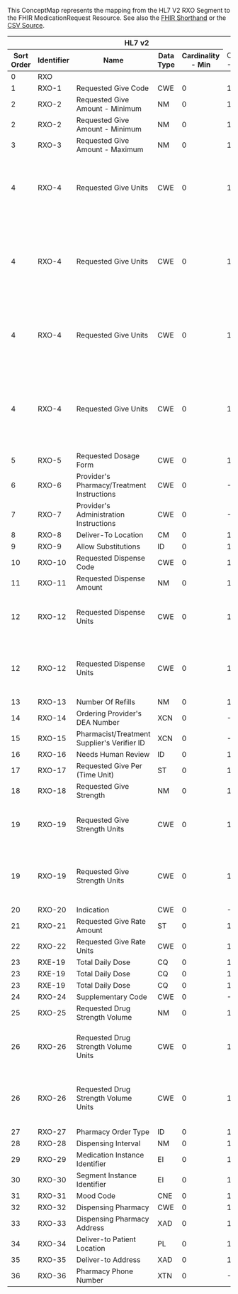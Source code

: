 
This ConceptMap represents the mapping from the HL7 V2 RXO Segment to the FHIR MedicationRequest Resource. See also the <a href='https://github.com/HL7/v2-to-fhir/blob/master/tank/Segment RXO to MedicationRequest.fsh'>FHIR Shorthand</a> or the <a href='https://github.com/HL7/v2-to-fhir/blob/master/mappings/segments/HL7 Segment - FHIR R4_ RXO[MedicationRequest] - Sheet1.csv'>CSV Source</a>.
<table class='grid'><thead>
<tr><th colspan='6'>HL7 v2</th><th colspan='3'>Condition (IF True, args)</th><th colspan='8'>HL7 FHIR</th><th rowspan='2'>Comments</th></tr>
<tr><th title='Rows are listed in sequence of how they appear in the v2 standard. The first column, Sort Order, provides a sort order that can re-create the original v2 standard sequence in case one opts to re-sort/filter the rows.'>Sort Order</th><th title='Contains the formal Segment Name and Field Sequence according to the base standard using &quot;-&quot; as the delimiter.'>Identifier</th><th title='The formal name of the field in the most current published version.'>Name</th><th title='The data type of the field in the most current published version if not deprecated, otherwise the data type at the time it was deprecated and removed.'>Data Type</th><th title='The V2 min cardinality expressed numerically.'>Cardinality - Min</th><td style='border-right: 2px' title='The V2 max cardinality expressed numerically.'>Cardinality - Max</td><th title='Condition in an easy to read syntax (Computable ANTLR)'>Computable ANTLR</th><th title='Condition in FHIRPath Notation'>Computable FHIRPath</th><td style='border-right: 2px' title='Condition expressed in narrative form'>Narrative</td><th title='An existing FHIR attribute in the target FHIR version.'>FHIR Attribute</th><th title='A proposed extension. It will be expressed with #ext-...# around the proposed name. '>Extension</th><th title='The FHIR attribute&apos;s data type in the target FHIR version.'>Data Type</th><th title='The FHIR min cardinality expressed numerically.'>Cardinality - Min</th><td style='border-right: 2px' title='The FHIR max cardinality expressed numerically.'>Cardinality - Max</td><th title='The URL to the Data Type Map that is to be used for the attribute in this segment.'>Data Type Mapping</th><th title='The fixed or computed value to assign'>Vocabulary Mapping<br/>(IS, ID, CE, CEN, CWE)</th><th title='The URL to the Vocabulary Map that is to be used for the coded element for this attribute.'>Assignment</th></tr></thead>
<tbody>
<tr><td>0</td><td>RXO</td><td></td><td></td><td></td><td style='border-right: 2px'></td><td></td><td></td><td style='border-right: 2px'></td><td><a href='https://hl7.org/fhir/R4/MedicationRequest.MedicationRequest-definitions.html#MedicationRequest.intent'>MedicationRequest.intent</a></td><td></td><td><a href='https://hl7.org/fhir/R4/MedicationRequest.MedicationRequest-definitions.html#MedicationRequest.code'>MedicationRequest.code</a></td><td></td><td></td><td></td><td></td><td></td><td></td></tr>
<tr><td>1</td><td>RXO-1</td><td>Requested Give Code</td><td>CWE</td><td>0</td><td style='border-right: 2px'>1</td><td></td><td></td><td style='border-right: 2px'></td><td><a href='https://hl7.org/fhir/R4/MedicationRequest.MedicationRequest-definitions.html#MedicationRequest.medication'>MedicationRequest.medication</a>(<a href='https://hl7.org/fhir/R4/MedicationRequest.MedicationRequest-definitions.html#MedicationRequest.Medication.code'>MedicationRequest.Medication.code</a>)</td><td></td><td><a href='https://hl7.org/fhir/R4/MedicationRequest.MedicationRequest-definitions.html#MedicationRequest.CodeableConcept'>MedicationRequest.CodeableConcept</a></td><td>1</td><td></td><td><a href='ConceptMap-datatype-cwe-to-codeableconcept.html'>CWE[CodeableConcept]</a></td><td></td><td></td><td></td></tr>
<tr><td>2</td><td>RXO-2</td><td>Requested Give Amount - Minimum</td><td>NM</td><td>0</td><td style='border-right: 2px'>1</td><td></td><td></td><td style='border-right: 2px'></td><td><a href='https://hl7.org/fhir/R4/MedicationRequest.MedicationRequest-definitions.html#MedicationRequest.dosageInstruction.doseAndRate.doseRange.low.value'>MedicationRequest.dosageInstruction.doseAndRate.doseRange.low.value</a></td><td></td><td><a href='https://hl7.org/fhir/R4/MedicationRequest.MedicationRequest-definitions.html#MedicationRequest.decimal'>MedicationRequest.decimal</a></td><td></td><td></td><td></td><td></td><td></td><td></td></tr>
<tr><td>2</td><td>RXO-2</td><td>Requested Give Amount - Minimum</td><td>NM</td><td>0</td><td style='border-right: 2px'>1</td><td></td><td></td><td style='border-right: 2px'></td><td><a href='https://hl7.org/fhir/R4/MedicationRequest.MedicationRequest-definitions.html#MedicationRequest.dosageInstruction.doseAndRate.type'>MedicationRequest.dosageInstruction.doseAndRate.type</a></td><td></td><td></td><td></td><td></td><td></td><td></td><td>"ordered"</td><td></td></tr>
<tr><td>3</td><td>RXO-3</td><td>Requested Give Amount - Maximum</td><td>NM</td><td>0</td><td style='border-right: 2px'>1</td><td></td><td></td><td style='border-right: 2px'></td><td><a href='https://hl7.org/fhir/R4/MedicationRequest.MedicationRequest-definitions.html#MedicationRequest.dosageInstruction.doseAndRate.doseRange.high.value'>MedicationRequest.dosageInstruction.doseAndRate.doseRange.high.value</a></td><td></td><td><a href='https://hl7.org/fhir/R4/MedicationRequest.MedicationRequest-definitions.html#MedicationRequest.decimal'>MedicationRequest.decimal</a></td><td></td><td></td><td></td><td></td><td></td><td></td></tr>
<tr><td>4</td><td>RXO-4</td><td>Requested Give Units</td><td>CWE</td><td>0</td><td style='border-right: 2px'>1</td><td>IF RXO-2 IS VALUED AND (IF RXO-4.1 IS VALUED OR RXO-4.3 IS VALUED)</td><td></td><td style='border-right: 2px'></td><td><a href='https://hl7.org/fhir/R4/MedicationRequest.MedicationRequest-definitions.html#MedicationRequest.dosageInstruction.doseAndRate.doseRange.low.code'>MedicationRequest.dosageInstruction.doseAndRate.doseRange.low.code</a></td><td></td><td><a href='https://hl7.org/fhir/R4/MedicationRequest.MedicationRequest-definitions.html#MedicationRequest.code'>MedicationRequest.code</a></td><td></td><td></td><td><a href='ConceptMap-datatype-cwe-to-code.html'>CWE[Code]</a></td><td>RequestedGiveUnits</td><td></td><td></td></tr>
<tr><td>4</td><td>RXO-4</td><td>Requested Give Units</td><td>CWE</td><td>0</td><td style='border-right: 2px'>1</td><td>IF RXO-2 IS VALUED AND (IF RXO-4.1 IS NOT VALUED AND RXO-4.3 IS NOT VALUED)</td><td></td><td style='border-right: 2px'></td><td><a href='https://hl7.org/fhir/R4/MedicationRequest.MedicationRequest-definitions.html#MedicationRequest.dosageInstruction.doseAndRate.doseRange.low.unit'>MedicationRequest.dosageInstruction.doseAndRate.doseRange.low.unit</a></td><td></td><td><a href='https://hl7.org/fhir/R4/MedicationRequest.MedicationRequest-definitions.html#MedicationRequest.string'>MedicationRequest.string</a></td><td></td><td></td><td><a href='ConceptMap-datatype-cwe-to-string.html'>CWE[String]</a></td><td></td><td></td><td></td></tr>
<tr><td>4</td><td>RXO-4</td><td>Requested Give Units</td><td>CWE</td><td>0</td><td style='border-right: 2px'>1</td><td>IF RXO-2 IS VALUED AND (IF RXO-4.1 IS VALUED OR RXO-4.3 IS VALUED)</td><td></td><td style='border-right: 2px'></td><td><a href='https://hl7.org/fhir/R4/MedicationRequest.MedicationRequest-definitions.html#MedicationRequest.dosageInstruction.doseAndRate.doseRange.high.code'>MedicationRequest.dosageInstruction.doseAndRate.doseRange.high.code</a></td><td></td><td><a href='https://hl7.org/fhir/R4/MedicationRequest.MedicationRequest-definitions.html#MedicationRequest.code'>MedicationRequest.code</a></td><td></td><td></td><td><a href='ConceptMap-datatype-cwe-to-code.html'>CWE[Code]</a></td><td></td><td></td><td></td></tr>
<tr><td>4</td><td>RXO-4</td><td>Requested Give Units</td><td>CWE</td><td>0</td><td style='border-right: 2px'>1</td><td>IF RXO-2 IS VALUED AND (IF RXO-4.1 IS NOT VALUED AND RXO-4.3 IS NOT VALUED)</td><td></td><td style='border-right: 2px'></td><td><a href='https://hl7.org/fhir/R4/MedicationRequest.MedicationRequest-definitions.html#MedicationRequest.dosageInstruction.doseAndRate.doseRange.high.unit'>MedicationRequest.dosageInstruction.doseAndRate.doseRange.high.unit</a></td><td></td><td><a href='https://hl7.org/fhir/R4/MedicationRequest.MedicationRequest-definitions.html#MedicationRequest.string'>MedicationRequest.string</a></td><td></td><td></td><td><a href='ConceptMap-datatype-cwe-to-string.html'>CWE[String]</a></td><td></td><td></td><td></td></tr>
<tr><td>5</td><td>RXO-5</td><td>Requested Dosage Form</td><td>CWE</td><td>0</td><td style='border-right: 2px'>1</td><td></td><td></td><td style='border-right: 2px'></td><td><a href='https://hl7.org/fhir/R4/MedicationRequest.MedicationRequest-definitions.html#MedicationRequest.medication'>MedicationRequest.medication</a>(<a href='https://hl7.org/fhir/R4/MedicationRequest.MedicationRequest-definitions.html#MedicationRequest.Medication.doseForm'>MedicationRequest.Medication.doseForm</a>)</td><td></td><td><a href='https://hl7.org/fhir/R4/MedicationRequest.MedicationRequest-definitions.html#MedicationRequest.CodeableConcept'>MedicationRequest.CodeableConcept</a></td><td></td><td></td><td><a href='ConceptMap-datatype-cwe-to-codeableconcept.html'>CWE[CodeableConcept]</a></td><td>RequestedDosageForm</td><td></td><td></td></tr>
<tr><td>6</td><td>RXO-6</td><td>Provider's Pharmacy/Treatment Instructions</td><td>CWE</td><td>0</td><td style='border-right: 2px'>-1</td><td></td><td></td><td style='border-right: 2px'></td><td></td><td></td><td></td><td></td><td></td><td></td><td></td><td></td><td></td></tr>
<tr><td>7</td><td>RXO-7</td><td>Provider's Administration Instructions</td><td>CWE</td><td>0</td><td style='border-right: 2px'>-1</td><td></td><td></td><td style='border-right: 2px'></td><td></td><td></td><td></td><td></td><td></td><td></td><td></td><td></td><td></td></tr>
<tr><td>8</td><td>RXO-8</td><td>Deliver-To Location</td><td>CM</td><td>0</td><td style='border-right: 2px'>1</td><td></td><td></td><td style='border-right: 2px'></td><td></td><td></td><td></td><td></td><td></td><td></td><td></td><td></td><td></td></tr>
<tr><td>9</td><td>RXO-9</td><td>Allow Substitutions</td><td>ID</td><td>0</td><td style='border-right: 2px'>1</td><td></td><td></td><td style='border-right: 2px'></td><td><a href='https://hl7.org/fhir/R4/MedicationRequest.MedicationRequest-definitions.html#MedicationRequest.substitution.allowedCodeableConcept'>MedicationRequest.substitution.allowedCodeableConcept</a></td><td></td><td><a href='https://hl7.org/fhir/R4/MedicationRequest.MedicationRequest-definitions.html#MedicationRequest.CodeableConcept'>MedicationRequest.CodeableConcept</a></td><td></td><td></td><td><a href='ConceptMap-datatype-id-to-codeableconcept.html'>ID[CodeableConcept]</a></td><td>AllowSubstition</td><td></td><td></td></tr>
<tr><td>10</td><td>RXO-10</td><td>Requested Dispense Code</td><td>CWE</td><td>0</td><td style='border-right: 2px'>1</td><td></td><td></td><td style='border-right: 2px'></td><td></td><td></td><td></td><td></td><td></td><td></td><td></td><td></td><td></td></tr>
<tr><td>11</td><td>RXO-11</td><td>Requested Dispense Amount</td><td>NM</td><td>0</td><td style='border-right: 2px'>1</td><td></td><td></td><td style='border-right: 2px'></td><td><a href='https://hl7.org/fhir/R4/MedicationRequest.MedicationRequest-definitions.html#MedicationRequest.dispenseRequest.quantity.value'>MedicationRequest.dispenseRequest.quantity.value</a></td><td></td><td><a href='https://hl7.org/fhir/R4/MedicationRequest.MedicationRequest-definitions.html#MedicationRequest.decimal'>MedicationRequest.decimal</a></td><td></td><td></td><td></td><td></td><td></td><td></td></tr>
<tr><td>12</td><td>RXO-12</td><td>Requested Dispense Units</td><td>CWE</td><td>0</td><td style='border-right: 2px'>1</td><td>IF RXO-12.1 IS VALUED OR RXO-12.3 IS VALUED</td><td></td><td style='border-right: 2px'></td><td><a href='https://hl7.org/fhir/R4/MedicationRequest.MedicationRequest-definitions.html#MedicationRequest.dispenseRequest.quantity.code'>MedicationRequest.dispenseRequest.quantity.code</a></td><td></td><td><a href='https://hl7.org/fhir/R4/MedicationRequest.MedicationRequest-definitions.html#MedicationRequest.code'>MedicationRequest.code</a></td><td></td><td></td><td><a href='ConceptMap-datatype-cwe-to-code.html'>CWE[Code]</a></td><td>RequestedDispenseUnits</td><td></td><td></td></tr>
<tr><td>12</td><td>RXO-12</td><td>Requested Dispense Units</td><td>CWE</td><td>0</td><td style='border-right: 2px'>1</td><td>IF RXO-12.1 IS NOT VALUED AND RXO-12.3 IS NOT VALUED</td><td></td><td style='border-right: 2px'></td><td><a href='https://hl7.org/fhir/R4/MedicationRequest.MedicationRequest-definitions.html#MedicationRequest.dispenseRequest.quantity.unit'>MedicationRequest.dispenseRequest.quantity.unit</a></td><td></td><td><a href='https://hl7.org/fhir/R4/MedicationRequest.MedicationRequest-definitions.html#MedicationRequest.string'>MedicationRequest.string</a></td><td></td><td></td><td><a href='ConceptMap-datatype-cwe-to-string.html'>CWE[String]</a></td><td></td><td></td><td></td></tr>
<tr><td>13</td><td>RXO-13</td><td>Number Of Refills</td><td>NM</td><td>0</td><td style='border-right: 2px'>1</td><td></td><td></td><td style='border-right: 2px'></td><td><a href='https://hl7.org/fhir/R4/MedicationRequest.MedicationRequest-definitions.html#MedicationRequest.dispenseRequest.numberOfRepeatsAllowed'>MedicationRequest.dispenseRequest.numberOfRepeatsAllowed</a></td><td></td><td><a href='https://hl7.org/fhir/R4/MedicationRequest.MedicationRequest-definitions.html#MedicationRequest.unsignedInt'>MedicationRequest.unsignedInt</a></td><td></td><td></td><td></td><td></td><td></td><td></td></tr>
<tr><td>14</td><td>RXO-14</td><td>Ordering Provider's DEA Number</td><td>XCN</td><td>0</td><td style='border-right: 2px'>-1</td><td></td><td></td><td style='border-right: 2px'></td><td><a href='https://hl7.org/fhir/R4/MedicationRequest.MedicationRequest-definitions.html#MedicationRequest.requester'>MedicationRequest.requester</a>(<a href='https://hl7.org/fhir/R4/MedicationRequest.MedicationRequest-definitions.html#MedicationRequest.Practitioner'>MedicationRequest.Practitioner</a>)</td><td></td><td><a href='https://hl7.org/fhir/R4/references.html'>Reference</a></td><td></td><td></td><td><a href='ConceptMap-datatype-xcn-to-practitioner.html'>XCN[Practitioner]</a></td><td></td><td></td><td></td></tr>
<tr><td>15</td><td>RXO-15</td><td>Pharmacist/Treatment Supplier's Verifier ID</td><td>XCN</td><td>0</td><td style='border-right: 2px'>-1</td><td></td><td></td><td style='border-right: 2px'></td><td></td><td></td><td></td><td></td><td></td><td></td><td></td><td></td><td></td></tr>
<tr><td>16</td><td>RXO-16</td><td>Needs Human Review</td><td>ID</td><td>0</td><td style='border-right: 2px'>1</td><td></td><td></td><td style='border-right: 2px'></td><td></td><td></td><td></td><td></td><td></td><td></td><td></td><td></td><td></td></tr>
<tr><td>17</td><td>RXO-17</td><td>Requested Give Per (Time Unit)</td><td>ST</td><td>0</td><td style='border-right: 2px'>1</td><td></td><td></td><td style='border-right: 2px'></td><td></td><td></td><td></td><td></td><td></td><td></td><td></td><td></td><td></td></tr>
<tr><td>18</td><td>RXO-18</td><td>Requested Give Strength</td><td>NM</td><td>0</td><td style='border-right: 2px'>1</td><td></td><td></td><td style='border-right: 2px'></td><td><a href='https://hl7.org/fhir/R4/MedicationRequest.MedicationRequest-definitions.html#MedicationRequest.medicationReference'>MedicationRequest.medicationReference</a>(<a href='https://hl7.org/fhir/R4/MedicationRequest.MedicationRequest-definitions.html#MedicationRequest.Medication.ingredient.strength.numerator.value'>MedicationRequest.Medication.ingredient.strength.numerator.value</a></td><td></td><td></td><td></td><td></td><td></td><td></td><td></td><td></td></tr>
<tr><td>19</td><td>RXO-19</td><td>Requested Give Strength Units</td><td>CWE</td><td>0</td><td style='border-right: 2px'>1</td><td>IF RXO-19.1 IS VALUED OR RXO-19.3 IS VALUED</td><td></td><td style='border-right: 2px'></td><td><a href='https://hl7.org/fhir/R4/MedicationRequest.MedicationRequest-definitions.html#MedicationRequest.medicationReference'>MedicationRequest.medicationReference</a>(<a href='https://hl7.org/fhir/R4/MedicationRequest.MedicationRequest-definitions.html#MedicationRequest.Medication.ingredient.strength.numerator.code'>MedicationRequest.Medication.ingredient.strength.numerator.code</a></td><td></td><td><a href='https://hl7.org/fhir/R4/MedicationRequest.MedicationRequest-definitions.html#MedicationRequest.code'>MedicationRequest.code</a></td><td></td><td></td><td><a href='ConceptMap-datatype-cwe-to-code.html'>CWE[Code]</a></td><td>RequestedGiveStrengthUnits</td><td></td><td></td></tr>
<tr><td>19</td><td>RXO-19</td><td>Requested Give Strength Units</td><td>CWE</td><td>0</td><td style='border-right: 2px'>1</td><td>IF RXO-19.1 IS NOT VALUED AND RXO-19.3 IS NOT VALUED</td><td></td><td style='border-right: 2px'></td><td><a href='https://hl7.org/fhir/R4/MedicationRequest.MedicationRequest-definitions.html#MedicationRequest.medicationReference'>MedicationRequest.medicationReference</a>(<a href='https://hl7.org/fhir/R4/MedicationRequest.MedicationRequest-definitions.html#MedicationRequest.Medication.ingredient.strength.numerator.unit'>MedicationRequest.Medication.ingredient.strength.numerator.unit</a></td><td></td><td><a href='https://hl7.org/fhir/R4/MedicationRequest.MedicationRequest-definitions.html#MedicationRequest.string'>MedicationRequest.string</a></td><td></td><td></td><td><a href='ConceptMap-datatype-cwe-to-string.html'>CWE[String]</a></td><td></td><td></td><td></td></tr>
<tr><td>20</td><td>RXO-20</td><td>Indication</td><td>CWE</td><td>0</td><td style='border-right: 2px'>-1</td><td></td><td></td><td style='border-right: 2px'></td><td></td><td></td><td></td><td></td><td></td><td></td><td></td><td></td><td></td></tr>
<tr><td>21</td><td>RXO-21</td><td>Requested Give Rate Amount</td><td>ST</td><td>0</td><td style='border-right: 2px'>1</td><td></td><td></td><td style='border-right: 2px'></td><td></td><td></td><td></td><td></td><td></td><td></td><td></td><td></td><td></td></tr>
<tr><td>22</td><td>RXO-22</td><td>Requested Give Rate Units</td><td>CWE</td><td>0</td><td style='border-right: 2px'>1</td><td></td><td></td><td style='border-right: 2px'></td><td></td><td></td><td></td><td></td><td></td><td></td><td></td><td></td><td></td></tr>
<tr><td>23</td><td>RXE-19</td><td>Total Daily Dose</td><td>CQ</td><td>0</td><td style='border-right: 2px'>1</td><td></td><td></td><td style='border-right: 2px'></td><td><a href='https://hl7.org/fhir/R4/MedicationRequest.MedicationRequest-definitions.html#MedicationRequest.dosageInstruction.maxDosePerPeriod.numerator'>MedicationRequest.dosageInstruction.maxDosePerPeriod.numerator</a></td><td></td><td><a href='https://hl7.org/fhir/R4/MedicationRequest.MedicationRequest-definitions.html#MedicationRequest.Quantity'>MedicationRequest.Quantity</a></td><td>0</td><td>1</td><td><a href='ConceptMap-datatype-cq-to-quantity.html'>CQ[Quantity]</a></td><td></td><td></td><td></td></tr>
<tr><td>23</td><td>RXE-19</td><td>Total Daily Dose</td><td>CQ</td><td>0</td><td style='border-right: 2px'>1</td><td></td><td></td><td style='border-right: 2px'></td><td><a href='https://hl7.org/fhir/R4/MedicationRequest.MedicationRequest-definitions.html#MedicationRequest.dosageInstruction.maxDosePerPeriod.denominator.value'>MedicationRequest.dosageInstruction.maxDosePerPeriod.denominator.value</a></td><td></td><td><a href='https://hl7.org/fhir/R4/MedicationRequest.MedicationRequest-definitions.html#MedicationRequest.Quantity'>MedicationRequest.Quantity</a></td><td>0</td><td>1</td><td></td><td></td><td>"1"</td><td></td></tr>
<tr><td>23</td><td>RXE-19</td><td>Total Daily Dose</td><td>CQ</td><td>0</td><td style='border-right: 2px'>1</td><td></td><td></td><td style='border-right: 2px'></td><td><a href='https://hl7.org/fhir/R4/MedicationRequest.MedicationRequest-definitions.html#MedicationRequest.dosageInstruction.maxDosePerPeriod.denominator.code'>MedicationRequest.dosageInstruction.maxDosePerPeriod.denominator.code</a></td><td></td><td></td><td></td><td></td><td></td><td></td><td>"d"</td><td></td></tr>
<tr><td>24</td><td>RXO-24</td><td>Supplementary Code</td><td>CWE</td><td>0</td><td style='border-right: 2px'>-1</td><td></td><td></td><td style='border-right: 2px'></td><td></td><td></td><td></td><td></td><td></td><td></td><td></td><td></td><td></td></tr>
<tr><td>25</td><td>RXO-25</td><td>Requested Drug Strength Volume</td><td>NM</td><td>0</td><td style='border-right: 2px'>1</td><td></td><td></td><td style='border-right: 2px'></td><td><a href='https://hl7.org/fhir/R4/MedicationRequest.MedicationRequest-definitions.html#MedicationRequest.medicationReference'>MedicationRequest.medicationReference</a>(<a href='https://hl7.org/fhir/R4/MedicationRequest.MedicationRequest-definitions.html#MedicationRequest.Medication.ingredient.strength.denominator.value'>MedicationRequest.Medication.ingredient.strength.denominator.value</a></td><td></td><td><a href='https://hl7.org/fhir/R4/MedicationRequest.MedicationRequest-definitions.html#MedicationRequest.decimal'>MedicationRequest.decimal</a></td><td></td><td></td><td></td><td></td><td></td><td></td></tr>
<tr><td>26</td><td>RXO-26</td><td>Requested Drug Strength Volume Units</td><td>CWE</td><td>0</td><td style='border-right: 2px'>1</td><td>IF RXO-26.1 IS VALUED OR RXO-26.3 IS VALUED</td><td></td><td style='border-right: 2px'></td><td><a href='https://hl7.org/fhir/R4/MedicationRequest.MedicationRequest-definitions.html#MedicationRequest.medicationReference'>MedicationRequest.medicationReference</a>(<a href='https://hl7.org/fhir/R4/MedicationRequest.MedicationRequest-definitions.html#MedicationRequest.Medication.ingredient.strength.denominator.code'>MedicationRequest.Medication.ingredient.strength.denominator.code</a></td><td></td><td><a href='https://hl7.org/fhir/R4/MedicationRequest.MedicationRequest-definitions.html#MedicationRequest.code'>MedicationRequest.code</a></td><td></td><td></td><td></td><td>RequestedDrugStengthVolumeUnits</td><td></td><td></td></tr>
<tr><td>26</td><td>RXO-26</td><td>Requested Drug Strength Volume Units</td><td>CWE</td><td>0</td><td style='border-right: 2px'>1</td><td>IF RXO-26.1 IS NOT VALUED AND RXO-26.3 IS NOT VALUED</td><td></td><td style='border-right: 2px'></td><td><a href='https://hl7.org/fhir/R4/MedicationRequest.MedicationRequest-definitions.html#MedicationRequest.medicationReference'>MedicationRequest.medicationReference</a>(<a href='https://hl7.org/fhir/R4/MedicationRequest.MedicationRequest-definitions.html#MedicationRequest.Medication.ingredient.strength.denominator.unit'>MedicationRequest.Medication.ingredient.strength.denominator.unit</a></td><td></td><td><a href='https://hl7.org/fhir/R4/MedicationRequest.MedicationRequest-definitions.html#MedicationRequest.string'>MedicationRequest.string</a></td><td></td><td></td><td><a href='ConceptMap-datatype-cwe-to-string.html'>CWE[String]</a></td><td></td><td></td><td></td></tr>
<tr><td>27</td><td>RXO-27</td><td>Pharmacy Order Type</td><td>ID</td><td>0</td><td style='border-right: 2px'>1</td><td></td><td></td><td style='border-right: 2px'></td><td></td><td></td><td></td><td></td><td></td><td></td><td></td><td></td><td></td></tr>
<tr><td>28</td><td>RXO-28</td><td>Dispensing Interval</td><td>NM</td><td>0</td><td style='border-right: 2px'>1</td><td></td><td></td><td style='border-right: 2px'></td><td></td><td></td><td></td><td></td><td></td><td></td><td></td><td></td><td></td></tr>
<tr><td>29</td><td>RXO-29</td><td>Medication Instance Identifier</td><td>EI</td><td>0</td><td style='border-right: 2px'>1</td><td></td><td></td><td style='border-right: 2px'></td><td></td><td></td><td></td><td></td><td></td><td></td><td></td><td></td><td></td></tr>
<tr><td>30</td><td>RXO-30</td><td>Segment Instance Identifier</td><td>EI</td><td>0</td><td style='border-right: 2px'>1</td><td></td><td></td><td style='border-right: 2px'></td><td></td><td></td><td></td><td></td><td></td><td></td><td></td><td></td><td></td></tr>
<tr><td>31</td><td>RXO-31</td><td>Mood Code</td><td>CNE</td><td>0</td><td style='border-right: 2px'>1</td><td></td><td></td><td style='border-right: 2px'></td><td></td><td></td><td></td><td></td><td></td><td></td><td></td><td></td><td></td></tr>
<tr><td>32</td><td>RXO-32</td><td>Dispensing Pharmacy</td><td>CWE</td><td>0</td><td style='border-right: 2px'>1</td><td></td><td></td><td style='border-right: 2px'></td><td></td><td></td><td></td><td></td><td></td><td></td><td></td><td></td><td></td></tr>
<tr><td>33</td><td>RXO-33</td><td>Dispensing Pharmacy Address</td><td>XAD</td><td>0</td><td style='border-right: 2px'>1</td><td></td><td></td><td style='border-right: 2px'></td><td></td><td></td><td></td><td></td><td></td><td></td><td></td><td></td><td></td></tr>
<tr><td>34</td><td>RXO-34</td><td>Deliver-to Patient Location</td><td>PL</td><td>0</td><td style='border-right: 2px'>1</td><td></td><td></td><td style='border-right: 2px'></td><td></td><td></td><td></td><td></td><td></td><td></td><td></td><td></td><td></td></tr>
<tr><td>35</td><td>RXO-35</td><td>Deliver-to Address</td><td>XAD</td><td>0</td><td style='border-right: 2px'>1</td><td></td><td></td><td style='border-right: 2px'></td><td></td><td></td><td></td><td></td><td></td><td></td><td></td><td></td><td></td></tr>
<tr><td>36</td><td>RXO-36</td><td>Pharmacy Phone Number</td><td>XTN</td><td>0</td><td style='border-right: 2px'>-1</td><td></td><td></td><td style='border-right: 2px'></td><td></td><td></td><td></td><td></td><td></td><td></td><td></td><td></td><td></td></tr>
</tbody>
</table>
